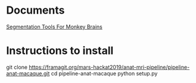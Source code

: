 # Documents
[Segmentation Tools For Monkey Brains](https://docs.google.com/document/d/11zeyjY46AsLZcf-Y5Q_LjIoE_aYkN8DaLwZIElF2ctE/edit)

# Instructions to install
git clone https://framagit.org/mars-hackat2019/anat-mri-pipeline/pipeline-anat-macaque.git
cd pipeline-anat-macaque
python setup.py
